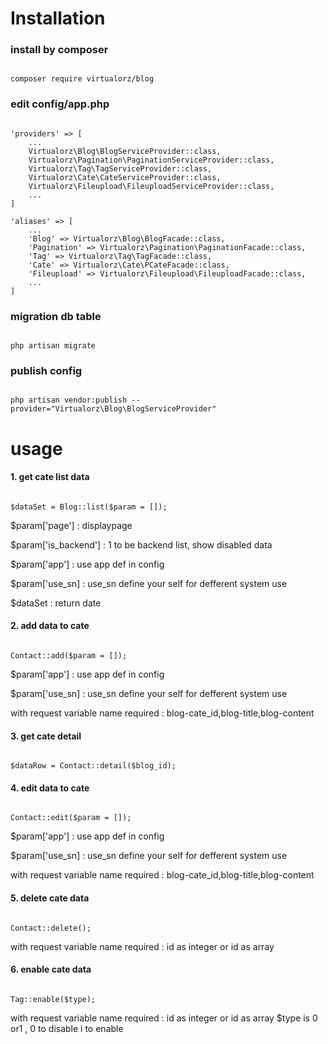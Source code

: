 # Installation #

### install by composer ###
<pre><code>
composer require virtualorz/blog
</code></pre>

### edit config/app.php ###
<pre><code>
'providers' => [
    ...
    Virtualorz\Blog\BlogServiceProvider::class,
    Virtualorz\Pagination\PaginationServiceProvider::class,
    Virtualorz\Tag\TagServiceProvider::class,
    Virtualorz\Cate\CateServiceProvider::class,
    Virtualorz\Fileupload\FileuploadServiceProvider::class,
    ...
]

'aliases' => [
    ...
    'Blog' => Virtualorz\Blog\BlogFacade::class,
    'Pagination' => Virtualorz\Pagination\PaginationFacade::class,
    'Tag' => Virtualorz\Tag\TagFacade::class,
    'Cate' => Virtualorz\Cate\PCateFacade::class,
    'Fileupload' => Virtualorz\Fileupload\FileuploadFacade::class,
    ...
]
</code></pre>

### migration db table ###
<pre><code>
php artisan migrate
</code></pre>

### publish config ###
<pre><code>
php artisan vendor:publish --provider="Virtualorz\Blog\BlogServiceProvider"
</code></pre>


# usage #
#### 1. get cate list data ####
<pre><code>
$dataSet = Blog::list($param = []);
</code></pre>
$param['page'] : displaypage 


$param['is_backend'] : 1 to be backend list, show disabled data 


$param['app'] : use app def in config 


$param['use_sn] : use_sn define your self for defferent system use


$dataSet : return date

#### 2. add data to cate ####
<pre><code>
Contact::add($param = []);
</code></pre>
$param['app'] : use app def in config 


$param['use_sn] : use_sn define your self for defferent system use


with request variable name required : blog-cate_id,blog-title,blog-content

#### 3. get cate detail ####
<pre><code>
$dataRow = Contact::detail($blog_id);
</code></pre>

#### 4. edit data to cate ####
<pre><code>
Contact::edit($param = []);
</code></pre>
$param['app'] : use app def in config 


$param['use_sn] : use_sn define your self for defferent system use


with request variable name required : blog-cate_id,blog-title,blog-content

#### 5. delete cate data ####
<pre><code>
Contact::delete();
</code></pre>
with request variable name required : id as integer or id as array

#### 6. enable cate data ####
<pre><code>
Tag::enable($type);
</code></pre>
with request variable name required : id as integer or id as array
$type is 0 or1 , 0 to disable i to enable





